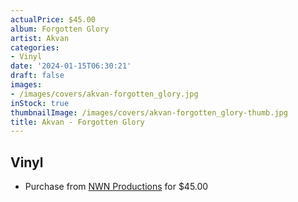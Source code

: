 ```yaml
---
actualPrice: $45.00
album: Forgotten Glory
artist: Akvan
categories:
- Vinyl
date: '2024-01-15T06:30:21'
draft: false
images:
- /images/covers/akvan-forgotten_glory.jpg
inStock: true
thumbnailImage: /images/covers/akvan-forgotten_glory-thumb.jpg
title: Akvan - Forgotten Glory
---
```


## Vinyl
* Purchase from [NWN Productions](http://shop.nwnprod.com/index.php?route=product/product&path=75&product_id=45431&sort=pd.name&order=ASC) for $45.00
